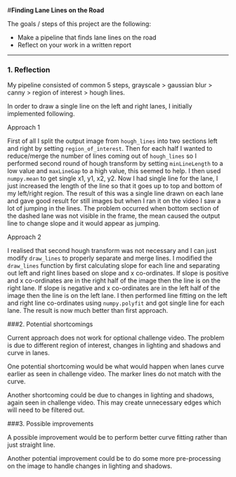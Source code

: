 #**Finding Lane Lines on the Road** 

The goals / steps of this project are the following:
* Make a pipeline that finds lane lines on the road
* Reflect on your work in a written report

---

### 1. Reflection

My pipeline consisted of common 5 steps, grayscale > gaussian blur > canny > region of interest > hough lines.

In order to draw a single line on the left and right lanes, I initially implemented following.

Approach 1

First of all I split the output image from `hough_lines` into two sections left and right by setting `region_of_interest`. Then for each half I wanted to reduce/merge the number of lines coming out of `hough_lines` so I performed second round of hough transform by setting `minLineLength` to a low value and `maxLineGap` to a high value, this seemed to help. I then used `numpy.mean` to get single x1, y1, x2, y2. Now I had single line for the lane, I just increased the length of the line so that it goes up to top and bottom of my left/right region. The result of this was a single line drawn on each lane and gave good result for still images but when I ran it on the video I saw a lot of jumping in the lines. The problem occurred when bottom section of the dashed lane was not visible in the frame, the mean caused the output line to change slope and it would appear as jumping.

Approach 2

I realised that second hough transform was not necessary and I can just modify `draw_lines` to properly separate and merge lines. I modified the `draw_lines` function by first calculating slope for each line and separating out left and right lines based on slope and x co-ordinates. If slope is positive and x co-ordinates are in the right half of the image then the line is on the right lane. If slope is negative and x co-ordinates are in the left half of the image then the line is on the left lane. I then performed line fitting on the left and right line co-ordinates using `numpy.polyfit` and got single line for each lane. The result is now much better than first approach.


###2. Potential shortcomings

Current approach does not work for optional challenge video. The problem is due to different region of interest, changes in lighting and shadows and curve in lanes. 

One potential shortcoming would be what would happen when lanes curve earlier as seen in challenge video. The marker lines do not match with the curve. 

Another shortcoming could be due to changes in lighting and shadows, again seen in challenge video. This may create unnecessary edges which will need to be filtered out.


###3. Possible improvements

A possible improvement would be to perform better curve fitting rather than just straight line.

Another potential improvement could be to do some more pre-processing on the image to handle changes in lighting and shadows.
